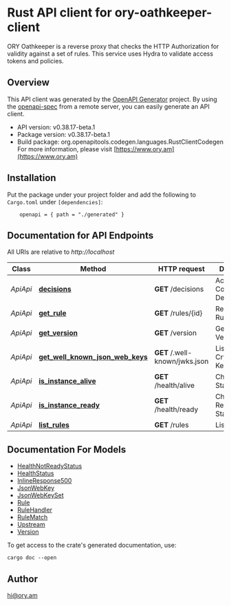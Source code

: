 # Rust API client for ory-oathkeeper-client

ORY Oathkeeper is a reverse proxy that checks the HTTP Authorization for validity against a set of rules. This service uses Hydra to validate access tokens and policies.

## Overview

This API client was generated by the [OpenAPI Generator](https://openapi-generator.tech) project.  By using the [openapi-spec](https://openapis.org) from a remote server, you can easily generate an API client.

- API version: v0.38.17-beta.1
- Package version: v0.38.17-beta.1
- Build package: org.openapitools.codegen.languages.RustClientCodegen
For more information, please visit [https://www.ory.am](https://www.ory.am)

## Installation

Put the package under your project folder and add the following to `Cargo.toml` under `[dependencies]`:

```
    openapi = { path = "./generated" }
```

## Documentation for API Endpoints

All URIs are relative to *http://localhost*

Class | Method | HTTP request | Description
------------ | ------------- | ------------- | -------------
*ApiApi* | [**decisions**](docs/ApiApi.md#decisions) | **GET** /decisions | Access Control Decision API
*ApiApi* | [**get_rule**](docs/ApiApi.md#get_rule) | **GET** /rules/{id} | Retrieve a Rule
*ApiApi* | [**get_version**](docs/ApiApi.md#get_version) | **GET** /version | Get Service Version
*ApiApi* | [**get_well_known_json_web_keys**](docs/ApiApi.md#get_well_known_json_web_keys) | **GET** /.well-known/jwks.json | Lists Cryptographic Keys
*ApiApi* | [**is_instance_alive**](docs/ApiApi.md#is_instance_alive) | **GET** /health/alive | Check Alive Status
*ApiApi* | [**is_instance_ready**](docs/ApiApi.md#is_instance_ready) | **GET** /health/ready | Check Readiness Status
*ApiApi* | [**list_rules**](docs/ApiApi.md#list_rules) | **GET** /rules | List All Rules


## Documentation For Models

 - [HealthNotReadyStatus](docs/HealthNotReadyStatus.md)
 - [HealthStatus](docs/HealthStatus.md)
 - [InlineResponse500](docs/InlineResponse500.md)
 - [JsonWebKey](docs/JsonWebKey.md)
 - [JsonWebKeySet](docs/JsonWebKeySet.md)
 - [Rule](docs/Rule.md)
 - [RuleHandler](docs/RuleHandler.md)
 - [RuleMatch](docs/RuleMatch.md)
 - [Upstream](docs/Upstream.md)
 - [Version](docs/Version.md)


To get access to the crate's generated documentation, use:

```
cargo doc --open
```

## Author

hi@ory.am

